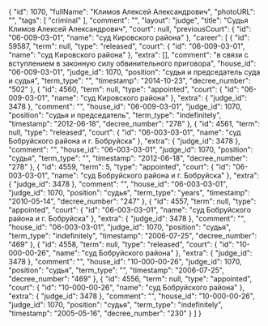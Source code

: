 {
    "id": 1070,
    "fullName": "Климов Алексей Александрович",
    "photoURL": "",
    "tags": [
        "criminal"
    ],
    "comment": "",
    "layout": "judge",
    "title": "Судья Климов Алексей Александрович",
    "court": null,
    "previousCourt": {
        "id": "06-009-03-01",
        "name": "суд Кировского района"
    },
    "career": [
        {
            "id": 59587,
            "term": null,
            "type": "released",
            "court": {
                "id": "06-009-03-01",
                "name": "суд Кировского района"
            },
            "extra": [],
            "comment": "в связи с вступлением в законную силу обвинительного приговора",
            "house_id": "06-009-03-01",
            "judge_id": 1070,
            "position": "судья и председатель суда и судья",
            "term_type": "",
            "timestamp": "2014-10-23",
            "decree_number": "502"
        },
        {
            "id": 4560,
            "term": null,
            "type": "appointed",
            "court": {
                "id": "06-009-03-01",
                "name": "суд Кировского района"
            },
            "extra": {
                "judge_id": 3478
            },
            "comment": "",
            "house_id": "06-009-03-01",
            "judge_id": 1070,
            "position": "судья и председатель",
            "term_type": "indefinitely",
            "timestamp": "2012-06-18",
            "decree_number": "278"
        },
        {
            "id": 4561,
            "term": null,
            "type": "released",
            "court": {
                "id": "06-003-03-01",
                "name": "суд Бобруйского района и г. Бобруйска"
            },
            "extra": {
                "judge_id": 3478
            },
            "comment": "",
            "house_id": "06-003-03-01",
            "judge_id": 1070,
            "position": "судья",
            "term_type": "",
            "timestamp": "2012-06-18",
            "decree_number": "278"
        },
        {
            "id": 4559,
            "term": 5,
            "type": "appointed",
            "court": {
                "id": "06-003-03-01",
                "name": "суд Бобруйского района и г. Бобруйска"
            },
            "extra": {
                "judge_id": 3478
            },
            "comment": "",
            "house_id": "06-003-03-01",
            "judge_id": 1070,
            "position": "судья",
            "term_type": "years",
            "timestamp": "2010-05-14",
            "decree_number": "247"
        },
        {
            "id": 4557,
            "term": null,
            "type": "appointed",
            "court": {
                "id": "06-003-03-01",
                "name": "суд Бобруйского района и г. Бобруйска"
            },
            "extra": {
                "judge_id": 3478
            },
            "comment": "",
            "house_id": "06-003-03-01",
            "judge_id": 1070,
            "position": "судья",
            "term_type": "indefinitely",
            "timestamp": "2006-07-25",
            "decree_number": "469"
        },
        {
            "id": 4558,
            "term": null,
            "type": "released",
            "court": {
                "id": "10-000-00-26",
                "name": "суд Бобруйского района"
            },
            "extra": {
                "judge_id": 3478
            },
            "comment": "",
            "house_id": "10-000-00-26",
            "judge_id": 1070,
            "position": "судья",
            "term_type": "",
            "timestamp": "2006-07-25",
            "decree_number": "469"
        },
        {
            "id": 4556,
            "term": null,
            "type": "appointed",
            "court": {
                "id": "10-000-00-26",
                "name": "суд Бобруйского района"
            },
            "extra": {
                "judge_id": 3478
            },
            "comment": "",
            "house_id": "10-000-00-26",
            "judge_id": 1070,
            "position": "судья",
            "term_type": "indefinitely",
            "timestamp": "2005-05-16",
            "decree_number": "230"
        }
    ]
}
